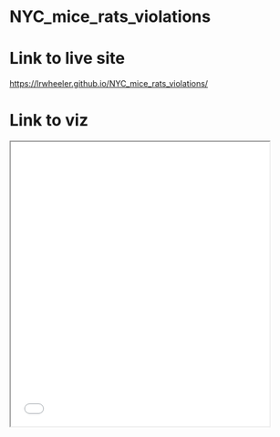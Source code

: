 # NYC_mice_rats_violations

# Link to live site
https://lrwheeler.github.io/NYC_mice_rats_violations/

# Link to viz
<iframe src=“https://public.tableau.com/views/NYC_mice_rats_restaurants/Dashboard1?:showVizHome=no&:embed=true” width="90%" height="500"></iframe>



